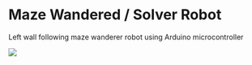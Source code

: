 # Maze Wandered / Solver Robot
Left wall following maze wanderer robot using Arduino microcontroller

![](demo-maze.gif)
